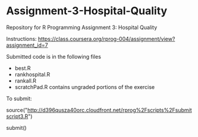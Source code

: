 # Assignment-3-Hospital-Quality

Repository for R Programming Assignment 3: Hospital Quality

Instructions: https://class.coursera.org/rprog-004/assignment/view?assignment_id=7

Submitted code is in the following files

* best.R
* rankhospital.R
* rankall.R
* scratchPad.R contains ungraded portions of the exercise

To submit:

source("http://d396qusza40orc.cloudfront.net/rprog%2Fscripts%2Fsubmitscript3.R")

submit()
